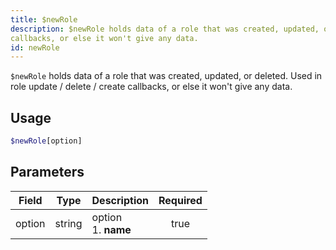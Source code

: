 ```yaml
---
title: $newRole
description: $newRole holds data of a role that was created, updated, or deleted. Used in role update / delete / create
callbacks, or else it won't give any data.
id: newRole
---
```


`$newRole` holds data of a role that was created, updated, or deleted. Used in role update / delete / create callbacks,
or else it won't give any data.

## Usage

```php
$newRole[option]
```

## Parameters

| Field  | Type   | Description               | Required |
|--------|--------|---------------------------|:--------:|
| option | string | option <br /> 1. **name** |   true   |